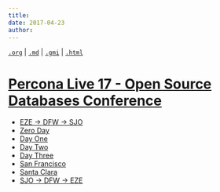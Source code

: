 ```yaml
---
title:
date: 2017-04-23
author:
---
```


[`.org`](https://gitlab.com/osiux/osiux.gitlab.io/-/raw/master/2017-04-23-percona-live-17-header.org) |
[`.md`](https://gitlab.com/osiux/osiux.gitlab.io/-/raw/master/2017-04-23-percona-live-17-header.md) |
[`.gmi`](gemini://gmi.osiux.com/2017-04-23-percona-live-17-header.gmi) |
[`.html`](https://osiux.gitlab.io/2017-04-23-percona-live-17-header.html)

# [Percona Live 17 - Open Source Databases Conference](2017-04-23-percona-live-17-osdc)

-   [EZE -\> DFW -\> SJO](2017-04-23-percona-live-17-sjo)
-   [Zero Day](2017-04-24-percona-live-17-zero-day)
-   [Day One](2017-04-25-percona-live-17-day-one)
-   [Day Two](2017-04-26-percona-live-17-day-two)
-   [Day Three](2017-04-27-percona-live-17-day-three)
-   [San Francisco](2017-04-28-percona-live-17-san-francisco)
-   [Santa Clara](2017-04-29-percona-live-17-santa-clara)
-   [SJO -\> DFW -\> EZE](2017-04-30-percona-live-17-eze)
